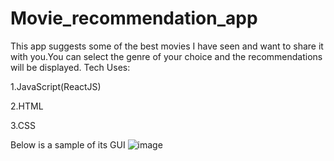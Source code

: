 # Movie_recommendation_app
This app suggests some of the best movies I have seen and want to share it with you.You can select the genre of your choice and the recommendations will be displayed.
Tech Uses:

  1.JavaScript(ReactJS)
  
  2.HTML
  
  3.CSS
 
 Below is a sample of its GUI
 ![image](https://user-images.githubusercontent.com/56500938/208818397-d9029756-c9c3-4c61-846d-e5674fe1d68b.png)

